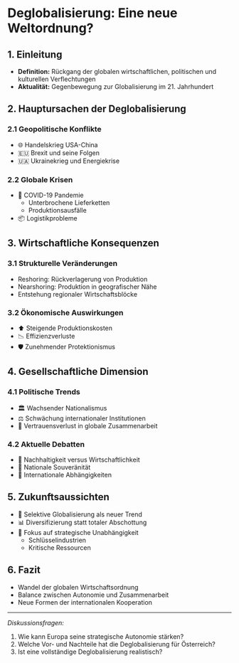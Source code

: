# Deglobalisierung: Eine neue Weltordnung?

## 1. Einleitung
- **Definition:** Rückgang der globalen wirtschaftlichen, politischen und kulturellen Verflechtungen
- **Aktualität:** Gegenbewegung zur Globalisierung im 21. Jahrhundert

## 2. Hauptursachen der Deglobalisierung
### 2.1 Geopolitische Konflikte
- 🌐 Handelskrieg USA-China
- 🇪🇺 Brexit und seine Folgen
- 🇺🇦 Ukrainekrieg und Energiekrise

### 2.2 Globale Krisen
- 🦠 COVID-19 Pandemie
  - Unterbrochene Lieferketten 
  - Produktionsausfälle
- 📦 Logistikprobleme

## 3. Wirtschaftliche Konsequenzen
### 3.1 Strukturelle Veränderungen
- Reshoring: Rückverlagerung von Produktion
- Nearshoring: Produktion in geografischer Nähe
- Entstehung regionaler Wirtschaftsblöcke

### 3.2 Ökonomische Auswirkungen
- ⬆️ Steigende Produktionskosten
- 📉 Effizienzverluste
- 🛡️ Zunehmender Protektionismus

## 4. Gesellschaftliche Dimension
### 4.1 Politische Trends
- 🏛️ Wachsender Nationalismus
- ⚖️ Schwächung internationaler Institutionen
- 🤝 Vertrauensverlust in globale Zusammenarbeit

### 4.2 Aktuelle Debatten
- 🌱 Nachhaltigkeit versus Wirtschaftlichkeit
- 🏰 Nationale Souveränität
- 🤝 Internationale Abhängigkeiten

## 5. Zukunftsaussichten
- 🎯 Selektive Globalisierung als neuer Trend
- 📊 Diversifizierung statt totaler Abschottung
- 🔐 Fokus auf strategische Unabhängigkeit
  - Schlüsselindustrien
  - Kritische Ressourcen

## 6. Fazit
- Wandel der globalen Wirtschaftsordnung
- Balance zwischen Autonomie und Zusammenarbeit
- Neue Formen der internationalen Kooperation

---
*Diskussionsfragen:*
1. Wie kann Europa seine strategische Autonomie stärken?
2. Welche Vor- und Nachteile hat die Deglobalisierung für Österreich?
3. Ist eine vollständige Deglobalisierung realistisch?
